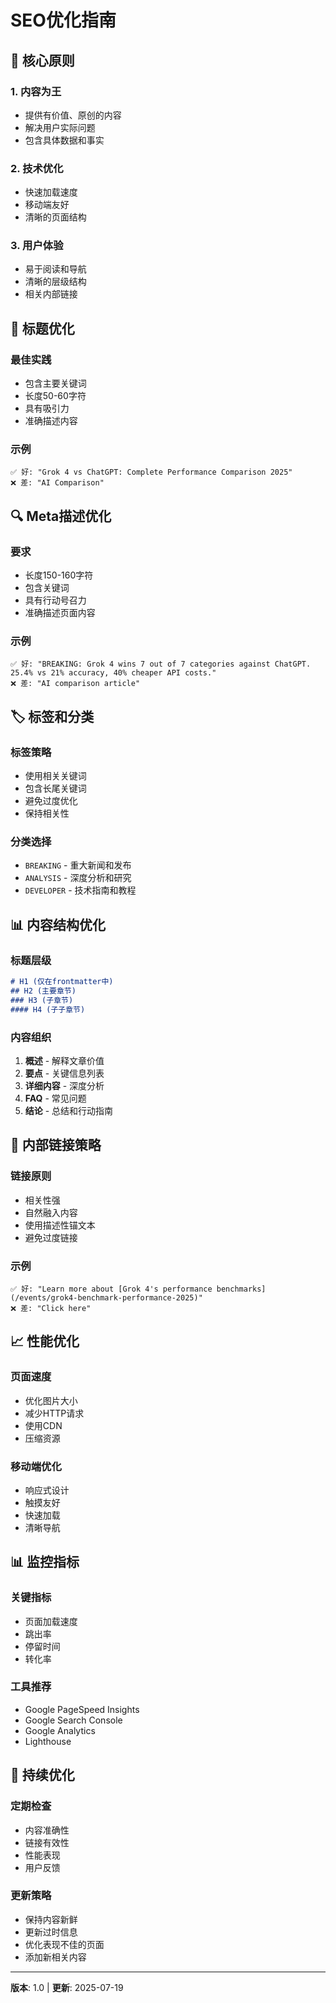 # SEO优化指南

## 🎯 核心原则

### 1. 内容为王
- 提供有价值、原创的内容
- 解决用户实际问题
- 包含具体数据和事实

### 2. 技术优化
- 快速加载速度
- 移动端友好
- 清晰的页面结构

### 3. 用户体验
- 易于阅读和导航
- 清晰的层级结构
- 相关内部链接

## 📝 标题优化

### 最佳实践
- 包含主要关键词
- 长度50-60字符
- 具有吸引力
- 准确描述内容

### 示例
```
✅ 好: "Grok 4 vs ChatGPT: Complete Performance Comparison 2025"
❌ 差: "AI Comparison"
```

## 🔍 Meta描述优化

### 要求
- 长度150-160字符
- 包含关键词
- 具有行动号召力
- 准确描述页面内容

### 示例
```
✅ 好: "BREAKING: Grok 4 wins 7 out of 7 categories against ChatGPT. 25.4% vs 21% accuracy, 40% cheaper API costs."
❌ 差: "AI comparison article"
```

## 🏷️ 标签和分类

### 标签策略
- 使用相关关键词
- 包含长尾关键词
- 避免过度优化
- 保持相关性

### 分类选择
- `BREAKING` - 重大新闻和发布
- `ANALYSIS` - 深度分析和研究
- `DEVELOPER` - 技术指南和教程

## 📊 内容结构优化

### 标题层级
```markdown
# H1 (仅在frontmatter中)
## H2 (主要章节)
### H3 (子章节)
#### H4 (子子章节)
```

### 内容组织
1. **概述** - 解释文章价值
2. **要点** - 关键信息列表
3. **详细内容** - 深度分析
4. **FAQ** - 常见问题
5. **结论** - 总结和行动指南

## 🔗 内部链接策略

### 链接原则
- 相关性强
- 自然融入内容
- 使用描述性锚文本
- 避免过度链接

### 示例
```
✅ 好: "Learn more about [Grok 4's performance benchmarks](/events/grok4-benchmark-performance-2025)"
❌ 差: "Click here"
```

## 📈 性能优化

### 页面速度
- 优化图片大小
- 减少HTTP请求
- 使用CDN
- 压缩资源

### 移动端优化
- 响应式设计
- 触摸友好
- 快速加载
- 清晰导航

## 📊 监控指标

### 关键指标
- 页面加载速度
- 跳出率
- 停留时间
- 转化率

### 工具推荐
- Google PageSpeed Insights
- Google Search Console
- Google Analytics
- Lighthouse

## 🚀 持续优化

### 定期检查
- 内容准确性
- 链接有效性
- 性能表现
- 用户反馈

### 更新策略
- 保持内容新鲜
- 更新过时信息
- 优化表现不佳的页面
- 添加新相关内容

---

**版本**: 1.0 | **更新**: 2025-07-19 